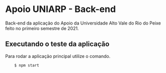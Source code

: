 # Apoio UNIARP - Back-end

Back-end da aplicação do Apoio da Universidade Alto Vale do Rio do Peixe feito no primeiro semestre de 2021. 

## Executando o teste da aplicação
Para rodar a aplicação principal utilize o comando.

```bash
    $ npm start
 ```

 